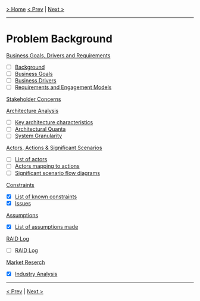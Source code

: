 [> Home](../README.md)
[< Prev](../Glossary.md)  |  [Next >](1.1.BusinessGoalsDriversAndRequirements.md)

---

# Problem Background

[Business Goals, Drivers and Requirements](1.1.BusinessGoalsDriversAndRequirements.md)

* [ ]  [Background](1.1.BusinessGoalsDriversAndRequirements.md#background)
* [ ]  [Business Goals](1.1.BusinessGoalsDriversAndRequirements.md#business-goals)
* [ ]  [Business Drivers](1.1.BusinessGoalsDriversAndRequirements.md#business-drivers)
* [ ]  [Requirements and Engagement Models](1.1.BusinessGoalsDriversAndRequirements.md#requirements-and-engagement-model)

[Stakeholder Concerns](1.2.StakeholderConcerns.md)

[Architecture Analysis](1.3.ArchitectureAnalysis.md)

* [ ]  [Key architecture characteristics](1.3.ArchitectureAnalysis.md#key-architecture-characteristics)
* [ ]  [Architectural Quanta](1.3.ArchitectureAnalysis.md#architectural-quanta)
* [ ]  [System Granularity](1.3.ArchitectureAnalysis.md#system-granularity)

[Actors, Actions &amp; Significant Scenarios](1.4.ActorsActionsAndSignificantScenarios.md)

* [ ]  [List of actors](1.4.ActorsActionsAndSignificantScenarios.md#actors-actions--significant-scenarios)
* [ ]  [Actors mapping to actions](1.4.ActorsActionsAndSignificantScenarios.md#actors--actions)
* [ ]  [Significant scenario flow diagrams](1.4.ActorsActionsAndSignificantScenarios.md#architecturally-significant-scenarios)

[Constraints](1.5.Constraints.md)

* [X]  [List of known constraints](1.5.Constraints.md#constraints)
* [X]  [Issues](1.5.Constraints.md#issues)

[Assumptions](1.6.Assumptions.md)

* [X]  [List of assumptions made](1.6.Assumptions.md#assumptions)

[RAID Log](1.7.RAID.md)

* [ ]  [RAID Log](1.7.RAID.md#raid-log)

[Market Reserch](1.8.MarketReserch.md)
* [X]  [Industry Analysis](1.8.MarketReserch.md#industry-analysis)

---

[< Prev](../Glossary.md)  |  [Next >](1.1.BusinessGoalsDriversAndRequirements.md)
